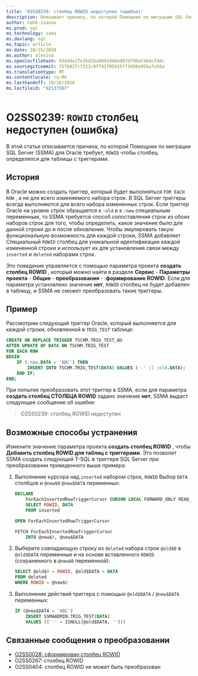```yaml
---
title: 'O2SS0239: столбец ROWID недоступен (ошибка)'
description: Описывает причину, по которой Помощник по миграции SQL Server (SSMA) для Oracle требует определения столбца ROWID.
author: nahk-ivanov
ms.prod: sql
ms.technology: ssma
ms.devlang: sql
ms.topic: article
ms.date: 10/15/2020
ms.author: alexiva
ms.openlocfilehash: 934d4e27e35d1ba8893d40ed07d790af464cf48c
ms.sourcegitcommit: 757b827cf322c9f792f05915ff3450e95ba7a58a
ms.translationtype: MT
ms.contentlocale: ru-RU
ms.lasthandoff: 10/16/2020
ms.locfileid: "92137567"
---
```

# <a name="o2ss0239-rowid-column-not-accessible-error"></a>O2SS0239: `ROWID` столбец недоступен (ошибка)

В этой статье описывается причина, по которой Помощник по миграции SQL Server (SSMA) для Oracle требует, `ROWID` чтобы столбец определялся для таблицы с триггерами.

## <a name="background"></a>История

В Oracle можно создать триггер, который будет выполняться `FOR EACH ROW` , а не для всего изменяемого набора строк. В SQL Server триггеры всегда выполняются для всего набора измененных строк. Если триггер Oracle на уровне строк обращается к `:old` и к `:new` специальным переменным, то SSMA требуется способ сопоставления строк из обоих наборов строк для того, чтобы определить, какое значение было для данной строки до и после обновления. Чтобы эмулировать такую функциональную возможность для каждой строки, SSMA добавляет Специальный `ROWID` столбец для уникальной идентификации каждой измененной строки и использует их для установления связи между `inserted` и `deleted` наборами строк.

Это поведение управляется с помощью параметра проекта **создать столбец ROWID** , который можно найти в разделе **Сервис**  -  **Параметры проекта**  -  **Общие**  -  **преобразования**  -  :**формирование ROWID**. Если для параметра установлено значение **нет**, `ROWID` столбец не будет добавлен в таблицу, и SSMA не сможет преобразовать такие триггеры.

## <a name="example"></a>Пример

Рассмотрим следующий триггер Oracle, который выполняется для каждой строки, обновленной в `TRIG_TEST` таблице:

```sql
CREATE OR REPLACE TRIGGER TSCHM.TRIG_TEST_AU
AFTER UPDATE OF DATA ON TSCHM.TRIG_TEST
FOR EACH ROW
BEGIN
    IF (:new.DATA = 'ABC') THEN
        INSERT INTO TSCHM.TRIG_TEST(DATA) VALUES ('-' || :old.DATA);
    END IF;
END;
```

При попытке преобразовать этот триггер в SSMA, если для параметра **создать столбец СТОЛБЦА ROWID** задано значение **нет**, SSMA выдаст следующее сообщение об ошибке:

> O2SS0239: столбец ROWID недоступен

## <a name="possible-remedies"></a>Возможные способы устранения

Измените значение параметра проекта **создать столбец ROWID** , чтобы **Добавить столбец ROWID для таблиц с триггерами**. Это позволит SSMA создать следующий T-SQL в триггере SQL Server при преобразовании приведенного выше примера:

1) Выполнение курсора над `inserted` набором строк, `ROWID` Выбор `DATA` столбцов и `@new$0` `@new$DATA` переменных:

    ```sql
    DECLARE
        ForEachInsertedRowTriggerCursor CURSOR LOCAL FORWARD_ONLY READ_ONLY FOR
        SELECT ROWID, DATA
        FROM inserted

    OPEN ForEachInsertedRowTriggerCursor

    FETCH ForEachInsertedRowTriggerCursor
        INTO @new$0, @new$DATA
    ```

2) Выберите совпадающую строку из `deleted` набора строк `@old$0` в `@old$DATA` переменные и на основе вставленного `ROWID` (сохраненного в `@new$0` переменной):

    ```sql
    SELECT @old$0 = ROWID, @old$DATA = DATA
    FROM deleted
    WHERE ROWID = @new$0
    ```

3) Выполнение действий триггера с помощью `@old$DATA` / `@new$DATA` переменных:

    ```sql
    IF (@new$DATA = 'ABC')
        INSERT SSMAADMIN.TRIG_TEST(DATA)
        VALUES (('-' + ISNULL(@old$DATA, '')))
    ```

## <a name="related-conversion-messages"></a>Связанные сообщения о преобразовании

* [O2SS0028: сформирован столбец ROWID](o2ss0028.md)
* O2SS0267: столбец ROWID
* O2SS0404: столбец ROWID не может быть преобразован
